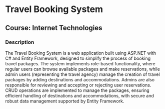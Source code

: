 # Travel Booking System

## Course: Internet Technologies

### Description
The Travel Booking System is a web application built using ASP.NET with C# and Entity Framework, designed to simplify the process of booking travel packages. The system implements role-based functionality, where regular users can browse available packages and make reservations, while admin users (representing the travel agency) manage the creation of travel packages by adding destinations and accommodations. Admins are also responsible for reviewing and accepting or rejecting user reservations. CRUD operations are implemented to manage the packages, ensuring efficient handling of destinations and accommodations, with secure and robust data management supported by Entity Framework.

